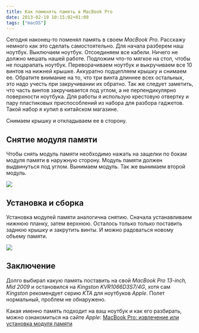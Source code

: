 ```yaml
---
title: Как поменять память в MacBook Pro
date: 2013-02-19 10:15:02+01:00
tags: ["macOS"]
---
```


Сегодня наконец-то поменял память в своем _MacBook Pro_. Расскажу немного как это сделать самостоятельно.
Для начала разберем наш ноутбук. Выключаем ноутбук. Отсоединяем все кабели. Ничего не должно мешать нашей работе.
Подложим что-то мягкое на стол, чтобы не поцарапать ноутбук.
Переворачиваем ноутбук и выкручиваем все 10 винтов на нижней крышке.
Аккуратно подцепляем крышку и снимаем ее.
Обратите внимание на то, что три винта длиннее всех остальных, это надо учесть при закручивании их обратно.
Так же следует заметить, что часть винтов закручивается под углом, а не перпендикулярно поверхности ноутбука.
Для работы я использую крестовую отвертку и пару пластиковых приспособлений из набора для разбора гаджетов.
Такой набор я купил в китайском магазине.

Снимаем крышку и откладываем ее в сторону.

## Снятие модуля памяти
Чтобы снять модуль памяти необходимо нажать на защелки по бокам модуля памяти в наружную сторону.
Модуль памяти должен выдвинуться под углом. Вынимаем модуль. Так же вынимаем второй модуль.

![](/posts/macbookpro-memory-upgrade/DDR3_MacBook_Pro.jpg)

## Установка и сборка
Установка модулей памяти аналогична снятию. Сначала устанавливаем нижнюю планку, затем верхнюю.
Осталось только только поставить заднюю крышку и закрутить винты. И можно радоваться новому объему памяти.

![](/posts/macbookpro-memory-upgrade/Mac-OS-X-Memory.png)

## Заключение
Долго выбирал какую память поставить на свой _MacBook Pro 13-inch, Mid 2009_
и остановился на _Kingston KVR1066D3S7/4G_, хотя сам _Kingston_ рекомендует серию _KTA_
для ноутбуков _Apple_. Полет нормальный, проблем не обнаружено.

Какая именно память подходит на ваш ноутбук и как его разбирать, можно ознакомиться на сайте _Apple_:
<a href="http://support.apple.com/kb/HT1270?viewlocale=ru_RU" title="Apple support" target="_blank" rel="nofollow">MacBook Pro: извлечение или установка модуля памяти</a>
